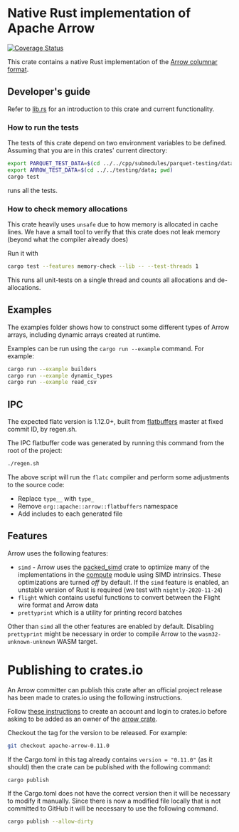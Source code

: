 <!---
  Licensed to the Apache Software Foundation (ASF) under one
  or more contributor license agreements.  See the NOTICE file
  distributed with this work for additional information
  regarding copyright ownership.  The ASF licenses this file
  to you under the Apache License, Version 2.0 (the
  "License"); you may not use this file except in compliance
  with the License.  You may obtain a copy of the License at

    http://www.apache.org/licenses/LICENSE-2.0

  Unless required by applicable law or agreed to in writing,
  software distributed under the License is distributed on an
  "AS IS" BASIS, WITHOUT WARRANTIES OR CONDITIONS OF ANY
  KIND, either express or implied.  See the License for the
  specific language governing permissions and limitations
  under the License.
-->

# Native Rust implementation of Apache Arrow

[![Coverage Status](https://coveralls.io/repos/github/apache/arrow/badge.svg)](https://coveralls.io/github/apache/arrow)

This crate contains a native Rust implementation of the [Arrow columnar format](https://arrow.apache.org/docs/format/Columnar.html).

## Developer's guide

Refer to [lib.rs](src/lib.rs) for an introduction to this crate and current functionality.

### How to run the tests

The tests of this crate depend on two environment variables to be defined.
Assuming that you are in this crates' current directory:

```bash
export PARQUET_TEST_DATA=$(cd ../../cpp/submodules/parquet-testing/data; pwd)
export ARROW_TEST_DATA=$(cd ../../testing/data; pwd)
cargo test
```

runs all the tests.

### How to check memory allocations

This crate heavily uses `unsafe` due to how memory is allocated in cache lines.
We have a small tool to verify that this crate does not leak memory (beyond what the compiler already does)

Run it with

```bash
cargo test --features memory-check --lib -- --test-threads 1
```

This runs all unit-tests on a single thread and counts all allocations and de-allocations.

## Examples

The examples folder shows how to construct some different types of Arrow
arrays, including dynamic arrays created at runtime.

Examples can be run using the `cargo run --example` command. For example:

```bash
cargo run --example builders
cargo run --example dynamic_types
cargo run --example read_csv
```

## IPC

The expected flatc version is 1.12.0+, built from [flatbuffers](https://github.com/google/flatbuffers)
master at fixed commit ID, by regen.sh.

The IPC flatbuffer code was generated by running this command from the root of the project:

```bash
./regen.sh
```

The above script will run the `flatc` compiler and perform some adjustments to the source code:

- Replace `type__` with `type_`
- Remove `org::apache::arrow::flatbuffers` namespace
- Add includes to each generated file

## Features

Arrow uses the following features:

* `simd` - Arrow uses the [packed_simd](https://crates.io/crates/packed_simd) crate to optimize many of the
 implementations in the [compute](https://github.com/apache/arrow/tree/master/rust/arrow/src/compute)
 module using SIMD intrinsics. These optimizations are turned *off* by default.
 If the `simd` feature is enabled, an unstable version of Rust is required (we test with `nightly-2020-11-24`)
* `flight` which contains useful functions to convert between the Flight wire format and Arrow data
* `prettyprint` which is a utility for printing record batches

Other than `simd` all the other features are enabled by default. Disabling `prettyprint` might be necessary in order to
compile Arrow to the `wasm32-unknown-unknown` WASM target.

# Publishing to crates.io

An Arrow committer can publish this crate after an official project release has
been made to crates.io using the following instructions.

Follow [these
instructions](https://doc.rust-lang.org/cargo/reference/publishing.html) to
create an account and login to crates.io before asking to be added as an owner
of the [arrow crate](https://crates.io/crates/arrow).

Checkout the tag for the version to be released. For example:

```bash
git checkout apache-arrow-0.11.0
```

If the Cargo.toml in this tag already contains `version = "0.11.0"` (as it
should) then the crate can be published with the following command:

```bash
cargo publish
```

If the Cargo.toml does not have the correct version then it will be necessary
to modify it manually. Since there is now a modified file locally that is not
committed to GitHub it will be necessary to use the following command.

```bash
cargo publish --allow-dirty
```
